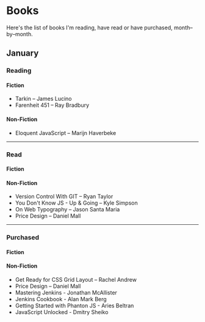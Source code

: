 # Books

Here's the list of books I'm reading, have read or have purchased, month–by–month.


## January

### Reading

#### Fiction

- Tarkin – James Lucino
- Farenheit 451 – Ray Bradbury

#### Non-Fiction

- Eloquent JavaScript – Marijn  Haverbeke

*****

### Read

#### Fiction

#### Non-Fiction

- Version Control With GIT – Ryan Taylor
- You Don't Know JS - Up & Going – Kyle Simpson
- On Web Typography – Jason Santa Maria
- Price Design – Daniel Mall

*****

### Purchased

#### Fiction

#### Non-Fiction

- Get Ready for CSS Grid Layout – Rachel Andrew
- Price Design – Daniel Mall
- Mastering Jenkins - Jonathan McAllister
- Jenkins Cookbook - Alan Mark Berg
- Getting Started with Phanton JS - Aries Beltran
- JavaScript Unlocked - Dmitry Sheiko
